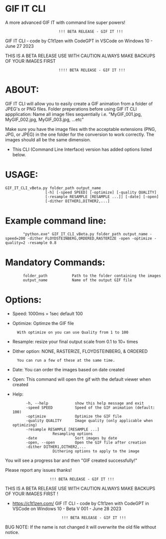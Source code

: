 
# GIF IT CLI
 A more advanced GIF IT with command line super powers!

                            !!! BETA RELEASE - GIF IT !!!

GIF IT CLI - code by C1t1zen with CodeGPT in VSCode on Windows 10 - June 27 2023

THIS IS A BETA RELEASE USE WITH CAUTION ALWAYS MAKE BACKUPS OF YOUR IMAGES FIRST 

                            !!!! BETA RELEASE - GIF IT !!!	

# ABOUT: 

GIF IT CLI will allow you to easily create a GIF animation from a folder of JPEG's or PNG files.
Folder preperations before using GIF IT CLI appplication:
Name all image files sequentially i.e. "MyGIF_001.jpg, MyGIF_002.jpg, MyGIF_003.jpg, ...etc" 

Make sure you have the image files with the acceptable extensions (PNG, JPG, or JPEG) in the one folder for the conversion to work correctly. 
The images should all be the same dimension.

- This CLI (Command Line Interface) version has added options listed below.

                                              
# USAGE:

    GIF_IT_CLI_vBeta.py folder_path output_name 
                      [-h] [-speed SPEED] [-optimize] [-quality QUALITY]
                      [-resample RESAMPLE [RESAMPLE ...]] [-date] [-open]
                      [-dither DITHER1,DITHER2,...]
                      

# Example command line:

            "python.exe" GIF_IT_CLI_vBeta.py folder_path output_name -speed=200 -dither FLOYDSTEINBERG,ORDERED,RASTERIZE -open -optimize -quality=2 -resample 0.8

# Mandatory Commands:

            folder_path           Path to the folder containing the images
            output_name           Name of the output GIF file

# Options:

- Speed: 1000ms = 1sec default 100
- Optimize: Optimze the GIF file

        With optimize on you can use Quality from 1 to 100

- Resample: resize your final output scale from 0.1 to 10+ times 
- Dither option: NONE, RASTERIZE, FLOYDSTEINBERG, & ORDERED

        You can run a few of these at the same time. 

- Date: You can order the images based on date created 
- Open: This command will open the gif with the default viewer when created
- Help: 

            -h, --help            show this help message and exit
            -speed SPEED          Speed of the GIF animation (default: 100)
            -optimize             Optimize the GIF file
            -quality QUALITY      Image quality (only applicable when optimizing)
            -resample RESAMPLE [RESAMPLE ...]
                        Resampling options
            -date                 Sort images by date
            -open, --open         Open the GIF file after creation
            -dither DITHER1,DITHER2,...
                        Dithering options to apply to the image

You will see a progress bar and then "GIF created successfully!"

Please report any issues thanks!

                        !!! BETA RELEASE - GIF IT !!!

THIS IS A BETA RELEASE USE WITH CAUTION ALWAYS MAKE BACKUPS OF YOUR IMAGES FIRST !
- https://c1t1zen.com/
GIF IT CLI - code by C1t1zen with CodeGPT in VSCode on Windows 10 - Beta V 001 - June 28 2023

                            !!! BETA RELEASE - GIF IT !!!

BUG NOTE: If the name is not changed it will overwrite the old file without notice.




